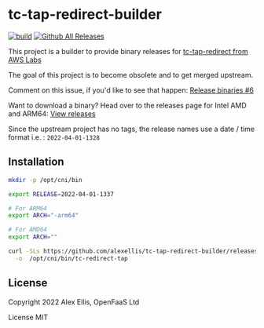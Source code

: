 # tc-tap-redirect-builder

[![build](https://github.com/alexellis/tc-tap-redirect-builder/actions/workflows/build.yml/badge.svg)](https://github.com/alexellis/tc-tap-redirect-builder/actions/workflows/build.yml) [![Github All Releases](https://img.shields.io/github/downloads/alexellis/tc-tap-redirect-builder/total.svg)]()

This project is a builder to provide binary releases for [tc-tap-redirect from AWS Labs](https://github.com/awslabs/tc-redirect-tap/)

The goal of this project is to become obsolete and to get merged upstream.

Comment on this issue, if you'd like to see that happen: [Release binaries #6](https://github.com/awslabs/tc-redirect-tap/issues/6)

Want to download a binary? Head over to the releases page for Intel AMD and ARM64: [View releases](https://github.com/alexellis/tc-tap-redirect-builder/releases)

Since the upstream project has no tags, the release names use a date / time format i.e. : `2022-04-01-1328`

## Installation

```bash
mkdir -p /opt/cni/bin

export RELEASE=2022-04-01-1337

# For ARM64
export ARCH="-arm64"

# For AMD64
export ARCH=""

curl -SLs https://github.com/alexellis/tc-tap-redirect-builder/releases/download/$RELEASE/tc-redirect-tap$ARCH \
  -o  /opt/cni/bin/tc-redirect-tap
```

## License

Copyright 2022 Alex Ellis, OpenFaaS Ltd

License MIT
